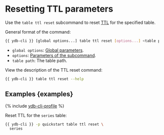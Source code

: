 # Resetting TTL parameters

Use the `table ttl reset` subcommand to reset [TTL](../../concepts/ttl.md) for the specified table.

General format of the command:

```bash
{{ ydb-cli }} [global options...] table ttl reset [options...] <table path>
```

* `global options`: [Global parameters](commands/global-options.md).
* `options`: [Parameters of the subcommand](#options).
* `table path`: The table path.

View the description of the TTL reset command:

```bash
{{ ydb-cli }} table ttl reset --help
```

## Examples {examples}

{% include [ydb-cli-profile](../../_includes/ydb-cli-profile.md) %}

Reset TTL for the `series` table:

```bash
{{ ydb-cli }} -p quickstart table ttl reset \
  series
```
